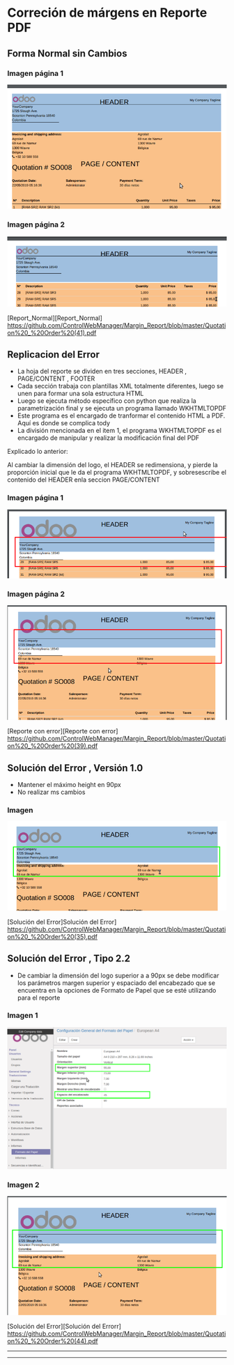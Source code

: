 # Correción de márgens en Reporte PDF

## Forma Normal sin Cambios

### Imagen página 1
![](https://github.com/ControlWebManager/Margin_Report/blob/master/Selecci%C3%B3n_764.png)
### Imagen página 2
![](https://github.com/ControlWebManager/Margin_Report/blob/master/Selecci%C3%B3n_765.png)

[Report_Normal][Report_Normal]
 https://github.com/ControlWebManager/Margin_Report/blob/master/Quotation%20_%20Order%20(41).pdf
 
## Replicacion del Error

- La hoja del reporte se dividen en tres secciones, HEADER ,  PAGE/CONTENT , FOOTER
- Cada sección trabaja con plantillas XML totalmente diferentes, luego se unen para formar una sola estructura HTML
- Luego se ejecuta método específico con python que realiza la parametrización final y se ejecuta un programa llamado WKHTMLTOPDF
- Este programa es el encargado de tranformar el contenido HTML a PDF. Aquí es donde se complica tody 
- La división mencionada en el item 1, el programa WKHTMLTOPDF es el encargado de manipular y realizar la modificación final del PDF

Explicado lo anterior:

Al cambiar la dimensión del logo, el  HEADER se redimensiona, y pierde la proporción inicial que le da el programa WKHTMLTOPDF, y sobresescribe el contenido del HEADER enla seccion PAGE/CONTENT

### Imagen página 1
![](https://github.com/ControlWebManager/Margin_Report/blob/master/Selecci%C3%B3n_769.png)
### Imagen página 2
![](https://github.com/ControlWebManager/Margin_Report/blob/master/Selecci%C3%B3n_768.png)

[Reporte con error][Reporte con error]
 https://github.com/ControlWebManager/Margin_Report/blob/master/Quotation%20_%20Order%20(39).pdf
     
## Solución del Error , Versión 1.0

- Mantener el máximo height en 90px
- No realizar ms cambios

### Imagen 
![](https://github.com/ControlWebManager/Margin_Report/blob/master/Selecci%C3%B3n_770.png)

[Solución del Error]Solución del Error]
 https://github.com/ControlWebManager/Margin_Report/blob/master/Quotation%20_%20Order%20(35).pdf
 
## Solución del Error , Tipo 2.2

- De cambiar la dimensión del logo superior a a 90px se debe modificar los parámetros margen superior y espaciado del encabezado que se encuentra en la opciones de Formato de Papel que se esté utilizando para el reporte

### Imagen 1
![](https://github.com/ControlWebManager/Margin_Report/blob/master/Selecci%C3%B3n_772.png)

### Imagen 2
![](https://github.com/ControlWebManager/Margin_Report/blob/master/Selecci%C3%B3n_771.png)

[Solución del Error][Solución del Errorr]
 https://github.com/ControlWebManager/Margin_Report/blob/master/Quotation%20_%20Order%20(44).pdf
 
---------------------
---------------------

